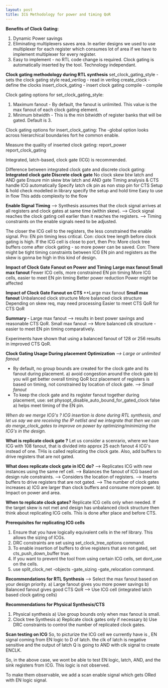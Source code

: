 ```yaml
---
layout: post
title: ICG Methodology for power and timing QoR
---
```


**Benefits of Clock Gating:**
1) Dynamic Power savings
2) Eliminating multiplexers saves area. In earlier designs we used to use multiplexer for each register which consumes lot of area if we have to implement multiplexer for every register.
3) Easy to implement - no RTL code change is required. Clock gating is automatically inserted by the tool. Technology independant.

**Clock gating methodology during RTL synthesis**
set_clock_gating_style - sets the clock gating style
read_verilog - read in verilog
create_clock - define the clocks
insert_clock_gating - insert clock gating
compile - compile

Clock gating options for set_clock_gating_style:
1) Maximum fanout - By default, the fanout is unlimited. This value is the max fanout of each clock gating element.
2) Minimum bitwidth - This is the min bitwidth of register banks that will be gated. Default is 3.

Clock gating options for insert_clock_gating:
The -global option looks across hierarchical boundaries fort he common enable.

Measure the quality of inserted clock gating:
report_power
report_clock_gating

Integrated, latch-based, clock gate (ICG) is recommended.

Difference between integrated clock gate and discrete clock gating:
**Integrated clock gate                                      Discrete clock gate**
No clock skew btw latch and AND gate                   Ensure min skew btw latch and AND gate
Timing analysis & CTS handle ICG automatically      Specify latch clk pin as non stop pin for CTS
Setup & hold check modelled in library              specify the setup and hold time
Easy to use in flow                                 This adds complexity to the flow

**Enable Signal Timing**
--> Synthesis assumes that the clock signal arrives at all registers and clock gates at same time (within skew).
--> Clock signal reaches the clock gating cell earlier than it reaches the registers.
--> Timing constraints on the enable signals need to be adjusted.

The closer the ICG cell to the registers, the less constrained the enable signal. Pro: EN pin timing less critical. Con: clock tree length before clock gating is high.
If the ICG cell is close to port, then Pro: More clock tree buffers come after clock gating - so more power can be saved. Con: There might be tight timing constraints between ICG EN pin and registers as the skew is gonna be high in this kind of design.

**Impact of Clock Gate Fanout on Power and Timing**
**Large max fanout                                            Small max fanout**
Fewer ICG cells, more constrained EN pin timing     More ICG cells, easier to meet EN pin timing
Better power reduction                                    Power might be affected

**Impact of Clock Gate Fanout on CTS**
**Large max fanout                                    **Small max fanout**
Unbalanced clock structure                         More balanced clock structure
Depending on skew req, may need processing           Easier to meet CTS QoR
for CTS QoR

**Summary -**
Large max fanout --> results in best power savings and reasonable CTS QoR.
Small max fanout --> More balanced clk structure - easier to meet EN pin timing comparatively.

Experiments have shown that using a balanced fanout of 128 or 256 results in improved CTS QoR.

**Clock Gating Usage During placement Optimization**
*--> Large or unlimited fanout*
- By default, no group bounds are created for the clock gate and its fanout during placement.
     a) avoid congestion around the clock gate
     b) you will get better overall timing QoR bcz placement of registers is based on timing,  not constrained by location of clock gate.
*--> Small fanout*
- To keep the clock gate and its register fanout together during placement, use:
      set physopt_disable_auto_bound_for_gated_clock false
      a) helps meet timing of the EN pin.

*When do we merge ICG's ?*
*ICG insertion is done during RTL synthesis, and let us say we are receiving the IP netlist and we integrate that then we can do merge_clock_gates to improve on power by optimizing/minimizing the ICG's in the design.*

**What is replicate clock gate ?**
Let us consider a scenrario, where we have ICG with 108 fanout, that is divided into approx 25 each fanout 4 ICG's instead of one. THis is called replicating the clock gate. Also, add buffers to drive registers that are not gated.

**What does replicate clock gate in ICC do?**
--> Replicates ICG with new instances using the same ref cell.
--> Balances the fanout of ICG based on design rule constraints.
--> Considers the location of registers.
--> Inserts buffers to drive registers that are not gated.
--> The number of clock gates increases
    a) ICG are larger than clock buffers and consume more power.
    b) Impact on power and area.

**When to replicate clock gates?**
Replicate ICG cells only when needed. If the target skew is not met and design has unbalanced clock structure then think about replicating ICG cells. This is done after place and before CTS.

**Prerequisites for replicating ICG cells**
1. Ensure that you have logically equivalent cells in the ref library. This allows the sizing of ICGs.
2. DRC constraints are set using set_clock_tree_options command.
3. To enable insertion of buffers to drive registers that are not gated, set cts_push_down_buffer true.
4. If you want to prevent the tool from using certain ICG cells, set dont_use on the cells.
5. use split_clock_net -objects -gate_sizing -gate_relocation command.

**Recommendations for RTL Synthesis**
--> Select the max fanout based on your design priority.
    a) Large fanout gives you more power savings
    b) Balanced fanout gives good CTS QoR
--> Use ICG cell (integrated latch based clock gating cells)

**Recommendations for Physical Synthesis/CTS**
1) Physical synthesis
   a) Use group bounds only when max fanout is small.
2) Clock tree Synthesis
   a) Replicate clock gates only if necessary
   b) Use DRC constraints to control the number of replicated clock gates.

**Scan testing on ICG**
So, to picturize the ICG cell we currently have is , EN signal coming from EN logic to D of latch. the clk of latch is negative sensitive and the output of latch Q is going to AND with clk signal to create ENCLK.

So, in the above case, we wont be able to test EN logic, latch, AND, and the sink registers from ICG. This logic is not observed.

To make them observable, we add a scan enable signal which gets ORed with EN logic signal.  
